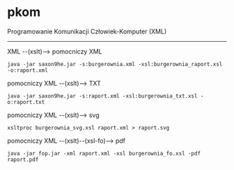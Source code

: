 # pkom
Programowanie Komunikacji Człowiek-Komputer (XML)

---
XML --(xslt)--> pomocniczy XML

    java -jar saxon9he.jar -s:burgerownia.xml -xsl:burgerownia_raport.xsl -o:raport.xml

pomocniczy XML --(xslt)--> TXT

    java -jar saxon9he.jar -s:raport.xml -xsl:burgerownia_txt.xsl -o:raport.txt

pomocniczy XML --(xslt)--> svg

    xsltproc burgerownia_svg.xsl raport.xml > raport.svg

pomocniczy XML --(xslt)--(xsl-fo)--> pdf

    java -jar fop.jar -xml raport.xml -xsl burgerownia_fo.xsl -pdf raport.pdf
